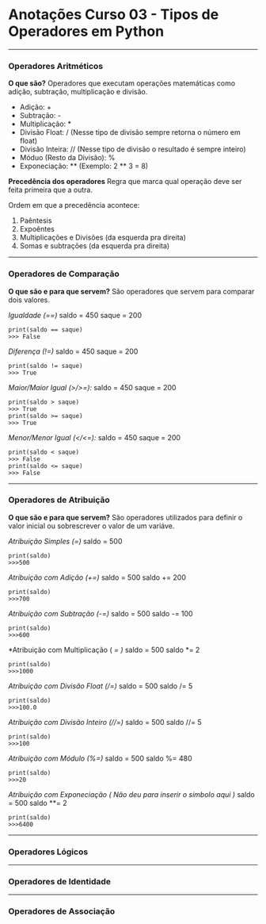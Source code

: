 # Anotações Curso 03 - Tipos de Operadores em Python

----------------------------------------------------------------
### Operadores Aritméticos

**O que são?**
Operadores que executam operações matemáticas como adição, subtração, multiplicação e divisão.
* Adição: +
* Subtração: -
* Multiplicação: *
* Divisão Float: / (Nesse tipo de divisão sempre retorna o número em float)
* Divisão Inteira: // (Nesse tipo de divisão o resultado é sempre inteiro)
* Móduo (Resto da Divisão): %
* Exponeciação: ** (Exemplo: 2 ** 3 = 8)

**Precedência dos operadores**
Regra que marca qual operação deve ser feita primeira que a outra.

Ordem em que a precedência acontece:
1. Paêntesis
2. Expoêntes
3. Multiplicações e Divisões (da esquerda pra direita)
4. Somas e subtrações (da esquerda pra direita)

----------------------------------------------------------------
### Operadores de Comparação

**O que são e para que servem?**
São operadores que servem para comparar dois valores.

*Igualdade (==)*
    saldo = 450
    saque = 200

    print(saldo == saque)
    >>> False

*Diferença (!=)*
    saldo = 450
    saque = 200

    print(saldo != saque)
    >>> True

*Maior/Maior Igual (>/>=):*
    saldo = 450
    saque = 200

    print(saldo > saque)
    >>> True
    print(saldo >= saque)
    >>> True

*Menor/Menor Igual (</<=):*
    saldo = 450
    saque = 200

    print(saldo < saque)
    >>> False
    print(saldo <= saque)
    >>> False

----------------------------------------------------------------
### Operadores de Atribuição

**O que são e para que servem?**
São operadores utilizados para definir o valor inicial ou sobrescrever o valor de um variáve.

*Atribuição Simples (=)*
    saldo = 500

    print(saldo)
    >>>500

*Atribuição com Adição (+=)*
    saldo = 500
    saldo += 200

    print(saldo)
    >>>700

*Atribuição com Subtração (-=)*
    saldo = 500
    saldo -= 100

    print(saldo)
    >>>600

*Atribuição com Multiplicação ( *= )*
    saldo = 500
    saldo *= 2

    print(saldo)
    >>>1000

*Atribuição com Divisão Float (/=)*
    saldo = 500
    saldo /= 5

    print(saldo)
    >>>100.0

*Atribuição com Divisão Inteiro (//=)*
    saldo = 500
    saldo //= 5

    print(saldo)
    >>>100

*Atribuição com Módulo (%=)*
    saldo = 500
    saldo %= 480

    print(saldo)
    >>>20

*Atribuição com Exponeciação ( Não deu para inserir o simbolo aqui )*
    saldo = 500
    saldo **= 2

    print(saldo)
    >>>6400

----------------------------------------------------------------
### Operadores Lógicos

----------------------------------------------------------------
### Operadores de Identidade

----------------------------------------------------------------
### Operadores de Associação